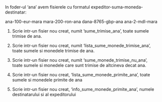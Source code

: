 In foder-ul ‘ana’ avem fisierele cu formatul  expeditor-suma-moneda-destinatar:

ana-100-eur-mara
mara-200-ron-ana
dana-8765-gbp-ana
ana-2-mdl-mara


1. Scrie intr-un fisier nou creat, numit ’sume_trimise_ana’, toate sumele  trimise de ana. 

2. Scrie intr-un fisier nou creat, numit ‘lista_sume_monede_trimise_ana’, toate sumele si monedele trimise de ana.

3. Scrie intr-un fisier nou creat, numit ‘sume_monede_trimise_nu_ana’, toate sumele si monedele care sunt trimise de altcineva decat ana.

4. Scrie intr-un fisier nou creat, ‘lista_sume_monede_primite_ana’, toate sumele si monedele primite de ana

5. Scrie intr-un fisier nou creat, ‘info_sume_monede_primite_ana’, numele destinatarului si al expeditorului
